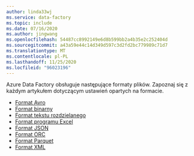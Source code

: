 ```yaml
---
author: linda33wj
ms.service: data-factory
ms.topic: include
ms.date: 07/16/2020
ms.author: jingwang
ms.openlocfilehash: 54487cc8992149e6d8b599bb2a4b35e2c252404d
ms.sourcegitcommit: a43a59e44c14d349d597c3d2fd2bc779989c71d7
ms.translationtype: MT
ms.contentlocale: pl-PL
ms.lasthandoff: 11/25/2020
ms.locfileid: "96023196"
---
```

<!--
    Common for all ADF file-based connectors
-->

Azure Data Factory obsługuje następujące formaty plików. Zapoznaj się z każdym artykułem dotyczącym ustawień opartych na formacie.

- [Format Avro](../articles/data-factory/format-avro.md)
- [Format binarny](../articles/data-factory/format-binary.md)
- [Format tekstu rozdzielanego](../articles/data-factory/format-delimited-text.md)
- [Format programu Excel](../articles/data-factory/format-excel.md)
- [Format JSON](../articles/data-factory/format-json.md)
- [Format ORC](../articles/data-factory/format-orc.md)
- [Format Parquet](../articles/data-factory/format-parquet.md)
- [Format XML](../articles/data-factory/format-xml.md)
